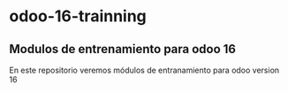 # odoo-16-trainning
## Modulos de entrenamiento para odoo 16

En este repositorio veremos módulos de entranamiento para odoo version 16